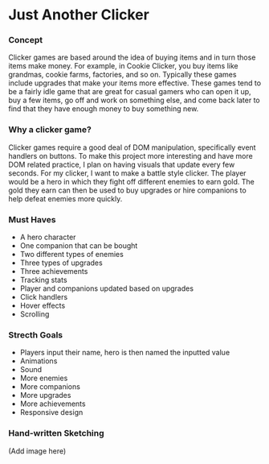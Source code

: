 # Just Another Clicker

### Concept
Clicker games are based around the idea of buying items and in turn those items make money. For example, in Cookie Clicker, you buy items like grandmas, cookie farms, factories, and so on. Typically these games include upgrades that make your items more effective. These games tend to be a fairly idle game that are great for casual gamers who can open it up, buy a few items, go off and work on something else, and come back later to find that they have enough money to buy something new.

### Why a clicker game?
Clicker games require a good deal of DOM manipulation, specifically event handlers on buttons. To make this project more interesting and have more DOM related practice, I plan on having visuals that update every few seconds. For my clicker, I want to make a battle style clicker. The player would be a hero in which they fight off different enemies to earn gold. The gold they earn can then be used to buy upgrades or hire companions to help defeat enemies more quickly. 

### Must Haves
* A hero character
* One companion that can be bought
* Two different types of enemies
* Three types of upgrades
* Three achievements
* Tracking stats
* Player and companions updated based on upgrades
* Click handlers
* Hover effects
* Scrolling

### Strecth Goals
* Players input their name, hero is then named the inputted value
* Animations
* Sound
* More enemies
* More companions
* More upgrades
* More achievements
* Responsive design

### Hand-written Sketching
(Add image here)


